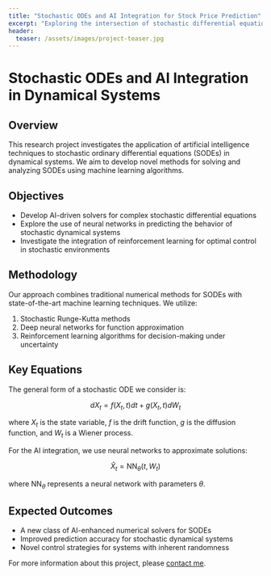 ```yaml
---
title: "Stochastic ODEs and AI Integration for Stock Price Prediction"
excerpt: "Exploring the intersection of stochastic differential equations and artificial intelligence"
header:
  teaser: /assets/images/project-teaser.jpg
---
```


# Stochastic ODEs and AI Integration in Dynamical Systems

## Overview

This research project investigates the application of artificial intelligence techniques to stochastic ordinary differential equations (SODEs) in dynamical systems. We aim to develop novel methods for solving and analyzing SODEs using machine learning algorithms.

## Objectives

- Develop AI-driven solvers for complex stochastic differential equations
- Explore the use of neural networks in predicting the behavior of stochastic dynamical systems
- Investigate the integration of reinforcement learning for optimal control in stochastic environments

## Methodology

Our approach combines traditional numerical methods for SODEs with state-of-the-art machine learning techniques. We utilize:

1. Stochastic Runge-Kutta methods
2. Deep neural networks for function approximation
3. Reinforcement learning algorithms for decision-making under uncertainty

## Key Equations

The general form of a stochastic ODE we consider is:

$$ dX_t = f(X_t, t)dt + g(X_t, t)dW_t $$

where $X_t$ is the state variable, $f$ is the drift function, $g$ is the diffusion function, and $W_t$ is a Wiener process.

For the AI integration, we use neural networks to approximate solutions:

$$ \hat{X}_t = \text{NN}_\theta(t, W_t) $$

where $\text{NN}_\theta$ represents a neural network with parameters $\theta$.

## Expected Outcomes

- A new class of AI-enhanced numerical solvers for SODEs
- Improved prediction accuracy for stochastic dynamical systems
- Novel control strategies for systems with inherent randomness



For more information about this project, please [contact me](/about/).